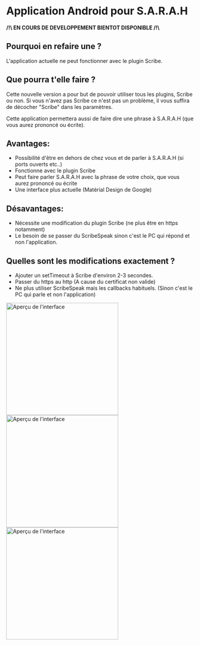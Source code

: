 # Application Android pour S.A.R.A.H


**/!\ EN COURS DE DEVELOPPEMENT BIENTOT DISPONIBLE /!\\**

Pourquoi en refaire une ?
-------------------------

L'application actuelle ne peut fonctionner avec le plugin Scribe.

Que pourra t'elle faire ?
-------------------------

Cette nouvelle version a pour but de pouvoir utiliser tous les plugins, Scribe ou non.
Si vous n'avez pas Scribe ce n'est pas un problème, il vous suffira de décocher "Scribe" dans les paramètres.

Cette application permettera aussi de faire dire une phrase à S.A.R.A.H (que vous aurez prononcé ou écrite).

Avantages:
----------
- Possibilité d'être en dehors de chez vous et de parler à S.A.R.A.H (si ports ouverts etc..)
- Fonctionne avec le plugin Scribe
- Peut faire parler S.A.R.A.H avec la phrase de votre choix, que vous aurez prononcé ou écrite
- Une interface plus actuelle (Matérial Design de Google)

Désavantages:
-------------
- Nécessite une modification du plugin Scribe (ne plus être en https notamment)
- Le besoin de se passer du ScribeSpeak sinon c'est le PC qui répond et non l'application.

Quelles sont les modifications exactement ?
-----------------------------------------
- Ajouter un setTimeout à Scribe d'environ 2-3 secondes.
- Passer du https au http (A cause du certificat non valide)
- Ne plus utiliser ScribeSpeak mais les callbacks habituels. (Sinon c'est le PC qui parle et non l'application)

<img src="https://raw.githubusercontent.com/Pyozer/SARAH_Application/master/Preview/Preview_interface.png" alt="Aperçu de l'interface" width="300" style="display: inline-block" />
<img src="https://raw.githubusercontent.com/Pyozer/SARAH_Application/master/Preview/Preview_menunew.png" alt="Aperçu de l'interface" width="300" style="display: inline-block" />
<img src="https://github.com/Pyozer/SARAH_Application/blob/master/Preview/Preview_speaknew.png" alt="Aperçu de l'interface" width="300" style="display: inline-block" />
